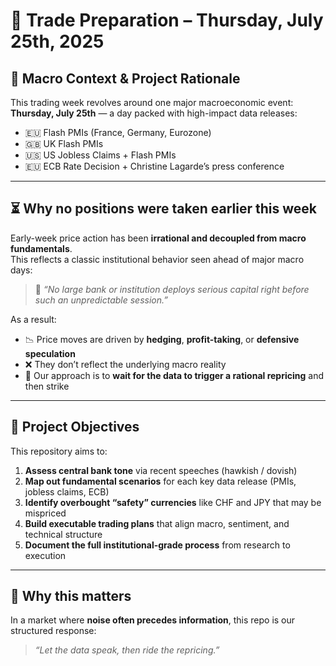 # 📘 Trade Preparation – Thursday, July 25th, 2025

## 🧠 Macro Context & Project Rationale

This trading week revolves around one major macroeconomic event:  
**Thursday, July 25th** — a day packed with high-impact data releases:

- 🇪🇺 Flash PMIs (France, Germany, Eurozone)
- 🇬🇧 UK Flash PMIs
- 🇺🇸 US Jobless Claims + Flash PMIs
- 🇪🇺 ECB Rate Decision + Christine Lagarde’s press conference

---

## ⏳ Why no positions were taken earlier this week

Early-week price action has been **irrational and decoupled from macro fundamentals**.  
This reflects a classic institutional behavior seen ahead of major macro days:

> 💬 *“No large bank or institution deploys serious capital right before such an unpredictable session.”*

As a result:
- 📉 Price moves are driven by **hedging**, **profit-taking**, or **defensive speculation**
- ❌ They don’t reflect the underlying macro reality
- 🎯 Our approach is to **wait for the data to trigger a rational repricing** and then strike

---

## 🎯 Project Objectives

This repository aims to:

1. **Assess central bank tone** via recent speeches (hawkish / dovish)
2. **Map out fundamental scenarios** for each key data release (PMIs, jobless claims, ECB)
3. **Identify overbought “safety” currencies** like CHF and JPY that may be mispriced
4. **Build executable trading plans** that align macro, sentiment, and technical structure
5. **Document the full institutional-grade process** from research to execution

---

## 📌 Why this matters

In a market where **noise often precedes information**, this repo is our structured response:  
> *“Let the data speak, then ride the repricing.”*
